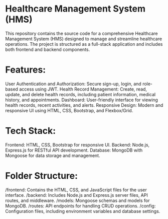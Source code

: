 # Healthcare Management System (HMS)

This repository contains the source code for a comprehensive Healthcare Management System (HMS) designed to manage and streamline healthcare operations. The project is structured as a full-stack application and includes both frontend and backend components.

# Features:
User Authentication and Authorization: Secure sign-up, login, and role-based access using JWT.
Health Record Management: Create, read, update, and delete health records, including patient information, medical history, and appointments.
Dashboard: User-friendly interface for viewing health records, recent activities, and alerts.
Responsive Design: Modern and responsive UI using HTML, CSS, Bootstrap, and Flexbox/Grid.

# Tech Stack:
Frontend: HTML, CSS, Bootstrap for responsive UI.
Backend: Node.js, Express.js for RESTful API development.
Database: MongoDB with Mongoose for data storage and management.

# Folder Structure:
/frontend: Contains the HTML, CSS, and JavaScript files for the user interface.
/backend: Includes Node.js and Express.js server files, API routes, and middleware.
/models: Mongoose schemas and models for MongoDB.
/routes: API endpoints for handling CRUD operations.
/config: Configuration files, including environment variables and database settings.
